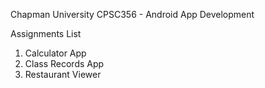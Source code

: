 Chapman University CPSC356 - Android App Development

Assignments List
  1. Calculator App
  2. Class Records App
  3. Restaurant Viewer

